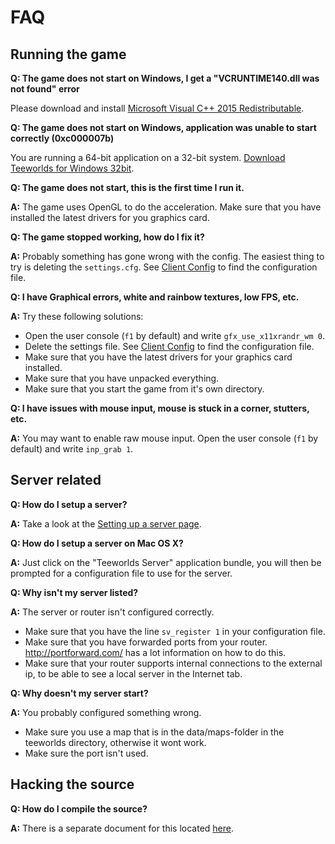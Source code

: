 # FAQ

## Running the game

**Q: The game does not start on Windows, I get a "VCRUNTIME140.dll was not found" error**

Please download and install [Microsoft Visual C++ 2015 Redistributable](https://www.microsoft.com/en-us/download/details.aspx?id=52685).

**Q: The game does not start on Windows, application was unable to start correctly (0xc000007b)**

You are running a 64-bit application on a 32-bit system. [Download Teeworlds for Windows 32bit](https://teeworlds.com/?page=downloads).

**Q: The game does not start, this is the first time I run it.**

**A:** The game uses OpenGL to do the acceleration. Make sure that you have installed the latest drivers for you graphics card.

**Q: The game stopped working, how do I fix it?**

**A:** Probably something has gone wrong with the config. The easiest thing to try is deleting the `settings.cfg`. See [Client Config](../client_config.md) to find the configuration file.

**Q: I have Graphical errors, white and rainbow textures, low FPS, etc.**

**A:** Try these following solutions:

- Open the user console (`f1` by default) and write `gfx_use_x11xrandr_wm 0`.
- Delete the settings file. See [Client Config](../client_config.md) to find the configuration file.
- Make sure that you have the latest drivers for your graphics card installed.
- Make sure that you have unpacked everything.
- Make sure that you start the game from it's own directory.

**Q: I have issues with mouse input, mouse is stuck in a corner, stutters, etc.**

**A:** You may want to enable raw mouse input. Open the user console (`f1` by default) and write `inp_grab 1`.


## Server related

**Q: How do I setup a server?**

**A:** Take a look at the [Setting up a server page](../server_setup.md).

**Q: How do I setup a server on Mac OS X?**

**A:** Just click on the "Teeworlds Server" application bundle, you will then be prompted for a configuration file to use for the server.

**Q: Why isn't my server listed?**

**A:** The server or router isn't configured correctly.

- Make sure that you have the line `sv_register 1` in your configuration file.
- Make sure that you have forwarded ports from your router. http://portforward.com/ has a lot information on how to do this.
- Make sure that your router supports internal connections to the external ip, to be able to see a local server in the Internet tab.

**Q: Why doesn't my server start?**

**A:** You probably configured something wrong.

- Make sure you use a map that is in the data/maps-folder in the teeworlds directory, otherwise it wont work.
- Make sure the port isn't used.

## Hacking the source

**Q: How do I compile the source?**

**A:** There is a separate document for this located [here](../hacking.md).
